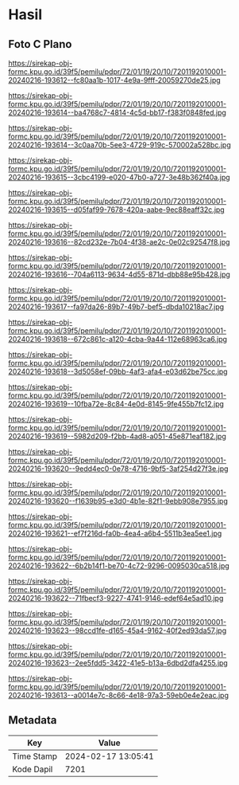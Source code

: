 # Hasil

## Foto C Plano

https://sirekap-obj-formc.kpu.go.id/39f5/pemilu/pdpr/72/01/19/20/10/7201192010001-20240216-193612--fc80aa1b-1017-4e9a-9fff-20059270de25.jpg

https://sirekap-obj-formc.kpu.go.id/39f5/pemilu/pdpr/72/01/19/20/10/7201192010001-20240216-193614--ba4768c7-4814-4c5d-bb17-f383f0848fed.jpg

https://sirekap-obj-formc.kpu.go.id/39f5/pemilu/pdpr/72/01/19/20/10/7201192010001-20240216-193614--3c0aa70b-5ee3-4729-919c-570002a528bc.jpg

https://sirekap-obj-formc.kpu.go.id/39f5/pemilu/pdpr/72/01/19/20/10/7201192010001-20240216-193615--3cbc4199-e020-47b0-a727-3e48b362f40a.jpg

https://sirekap-obj-formc.kpu.go.id/39f5/pemilu/pdpr/72/01/19/20/10/7201192010001-20240216-193615--d05faf99-7678-420a-aabe-9ec88eaff32c.jpg

https://sirekap-obj-formc.kpu.go.id/39f5/pemilu/pdpr/72/01/19/20/10/7201192010001-20240216-193616--82cd232e-7b04-4f38-ae2c-0e02c92547f8.jpg

https://sirekap-obj-formc.kpu.go.id/39f5/pemilu/pdpr/72/01/19/20/10/7201192010001-20240216-193616--704a6113-9634-4d55-871d-dbb88e95b428.jpg

https://sirekap-obj-formc.kpu.go.id/39f5/pemilu/pdpr/72/01/19/20/10/7201192010001-20240216-193617--fa97da26-89b7-49b7-bef5-dbda10218ac7.jpg

https://sirekap-obj-formc.kpu.go.id/39f5/pemilu/pdpr/72/01/19/20/10/7201192010001-20240216-193618--672c861c-a120-4cba-9a44-112e68963ca6.jpg

https://sirekap-obj-formc.kpu.go.id/39f5/pemilu/pdpr/72/01/19/20/10/7201192010001-20240216-193618--3d5058ef-09bb-4af3-afa4-e03d62be75cc.jpg

https://sirekap-obj-formc.kpu.go.id/39f5/pemilu/pdpr/72/01/19/20/10/7201192010001-20240216-193619--10fba72e-8c84-4e0d-8145-9fe455b7fc12.jpg

https://sirekap-obj-formc.kpu.go.id/39f5/pemilu/pdpr/72/01/19/20/10/7201192010001-20240216-193619--5982d209-f2bb-4ad8-a051-45e871eaf182.jpg

https://sirekap-obj-formc.kpu.go.id/39f5/pemilu/pdpr/72/01/19/20/10/7201192010001-20240216-193620--9edd4ec0-0e78-4716-9bf5-3af254d27f3e.jpg

https://sirekap-obj-formc.kpu.go.id/39f5/pemilu/pdpr/72/01/19/20/10/7201192010001-20240216-193620--f1639b95-e3d0-4b1e-82f1-9ebb908e7955.jpg

https://sirekap-obj-formc.kpu.go.id/39f5/pemilu/pdpr/72/01/19/20/10/7201192010001-20240216-193621--ef7f216d-fa0b-4ea4-a6b4-5511b3ea5ee1.jpg

https://sirekap-obj-formc.kpu.go.id/39f5/pemilu/pdpr/72/01/19/20/10/7201192010001-20240216-193622--6b2b14f1-be70-4c72-9296-0095030ca518.jpg

https://sirekap-obj-formc.kpu.go.id/39f5/pemilu/pdpr/72/01/19/20/10/7201192010001-20240216-193622--71fbecf3-9227-4741-9146-edef64e5ad10.jpg

https://sirekap-obj-formc.kpu.go.id/39f5/pemilu/pdpr/72/01/19/20/10/7201192010001-20240216-193623--98ccd1fe-d165-45a4-9162-40f2ed93da57.jpg

https://sirekap-obj-formc.kpu.go.id/39f5/pemilu/pdpr/72/01/19/20/10/7201192010001-20240216-193623--2ee5fdd5-3422-41e5-b13a-6dbd2dfa4255.jpg

https://sirekap-obj-formc.kpu.go.id/39f5/pemilu/pdpr/72/01/19/20/10/7201192010001-20240216-193613--a0014e7c-8c66-4e18-97a3-59eb0e4e2eac.jpg


## Metadata

| Key        | Value               |
| ---------- | ------------------- |
| Time Stamp | 2024-02-17 13:05:41 |
| Kode Dapil | 7201                |



